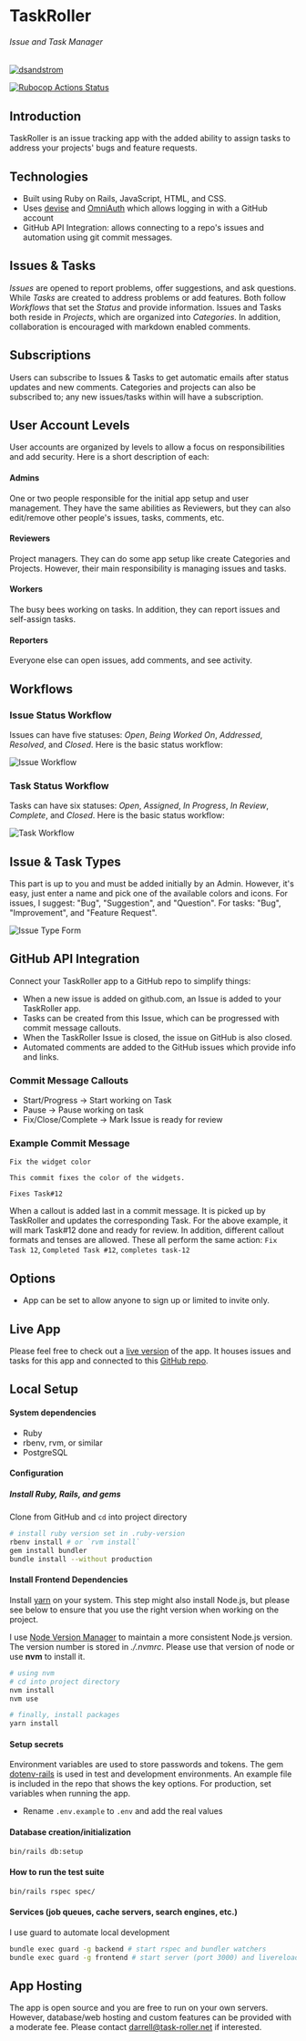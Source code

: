 # TaskRoller
###### Issue and Task Manager

[![dsandstrom](https://circleci.com/gh/dsandstrom/task_roller.svg?style=svg)](https://circleci.com/gh/dsandstrom/task_roller)

[![Rubocop Actions Status](https://github.com/dsandstrom/task_roller/workflows/Rubocop/badge.svg)](https://github.com/dsandstrom/task_roller/actions?query=workflow%3ARubocop)

## Introduction
TaskRoller is an issue tracking app with the added ability to assign tasks to address your projects' bugs and feature requests.

## Technologies
* Built using Ruby on Rails, JavaScript, HTML, and CSS.
* Uses [devise](https://github.com/heartcombo/devise) and [OmniAuth](https://github.com/omniauth/omniauth) which allows logging in with a GitHub account
* GitHub API Integration: allows connecting to a repo's issues and automation using git commit messages.

## Issues & Tasks
_Issues_ are opened to report problems, offer suggestions, and ask questions. While _Tasks_ are created to address problems or add features. Both follow _Workflows_ that set the _Status_ and provide information. Issues and Tasks both reside in _Projects_, which are organized into _Categories_. In addition, collaboration is encouraged with markdown enabled comments.

## Subscriptions
Users can subscribe to Issues & Tasks to get automatic emails after status updates and new comments. Categories and projects can also be subscribed to; any new issues/tasks within will have a subscription.

## User Account Levels
User accounts are organized by levels to allow a focus on responsibilities and add security. Here is a short description of each:

#### Admins
One or two people responsible for the initial app setup and user management. They have the same abilities as Reviewers, but they can also edit/remove other people's issues, tasks, comments, etc.

#### Reviewers
Project managers. They can do some app setup like create Categories and Projects. However, their main responsibility is managing issues and tasks.

#### Workers
The busy bees working on tasks. In addition, they can report issues and self-assign tasks.

#### Reporters
Everyone else can open issues, add comments, and see activity.

## Workflows

### Issue Status Workflow
Issues can have five statuses: _Open_, _Being Worked On_, _Addressed_, _Resolved_, and _Closed_. Here is the basic status workflow:

![Issue Workflow](./app/assets/images/issue-workflow.svg)

### Task Status Workflow
Tasks can have six statuses: _Open_, _Assigned_, _In Progress_, _In Review_, _Complete_, and _Closed_. Here is the basic status workflow:

![Task Workflow](./app/assets/images/task-workflow.svg)

## Issue & Task Types
This part is up to you and must be added initially by an Admin.  However, it's easy, just enter a name and pick one of the available colors and icons. For issues, I suggest: "Bug", "Suggestion", and "Question". For tasks: "Bug", "Improvement", and "Feature Request".

![Issue Type Form](https://user-images.githubusercontent.com/1400414/98878817-c4980e00-2438-11eb-8741-278aa6eec6e8.png)

## GitHub API Integration

Connect your TaskRoller app to a GitHub repo to simplify things:
* When a new issue is added on github.com, an Issue is added to your TaskRoller app.
* Tasks can be created from this Issue, which can be progressed with commit message callouts.
* When the TaskRoller Issue is closed, the issue on GitHub is also closed.
* Automated comments are added to the GitHub issues which provide info and links.

### Commit Message Callouts

* Start/Progress -> Start working on Task
* Pause -> Pause working on task
* Fix/Close/Complete -> Mark Issue is ready for review

### Example Commit Message
```
Fix the widget color

This commit fixes the color of the widgets.

Fixes Task#12
```

When a callout is added last in a commit message. It is picked up by TaskRoller and updates the corresponding Task.  For the above example, it will mark Task#12 done and ready for review. In addition, different callout formats and tenses are allowed. These all perform the same action: `Fix Task 12`, `Completed Task #12`, `completes task-12`

## Options
* App can be set to allow anyone to sign up or limited to invite only.

## Live App
Please feel free to check out a [live version](https://production.task-roller.net) of the app. It houses issues and tasks for this app and connected to this [GitHub repo](https://github.com/dsandstrom/task_roller).

## Local Setup

#### System dependencies
* Ruby
* rbenv, rvm, or similar
* PostgreSQL

#### Configuration

##### Install Ruby, Rails, and gems

Clone from GitHub and `cd` into project directory

```sh
# install ruby version set in .ruby-version
rbenv install # or `rvm install`
gem install bundler
bundle install --without production
```

#### Install Frontend Dependencies
Install [yarn](https://github.com/yarnpkg/yarn) on your system. This step might
also install Node.js, but please see below to ensure that you use the right
version when working on the project.

I use [Node Version Manager](https://github.com/nvm-sh/nvm) to maintain a more
consistent Node.js version. The version number is stored in *./.nvmrc*. Please
use that version of node or use **nvm** to install it.

```sh
# using nvm
# cd into project directory
nvm install
nvm use

# finally, install packages
yarn install
```

#### Setup secrets
Environment variables are used to store passwords and tokens. The gem [dotenv-rails](https://github.com/bkeepers/dotenv) is used in test and development environments. An example file is included in the repo that shows the key options.  For production, set variables when running the app.

* Rename `.env.example` to `.env` and add the real values
#### Database creation/initialization

```sh
bin/rails db:setup
```

#### How to run the test suite

```sh
bin/rails rspec spec/
```

#### Services (job queues, cache servers, search engines, etc.)

I use guard to automate local development
```sh
bundle exec guard -g backend # start rspec and bundler watchers
bundle exec guard -g frontend # start server (port 3000) and livereload watcher
```

## App Hosting
The app is open source and you are free to run on your own servers. However, database/web hosting and custom features can be provided with a moderate fee. Please contact darrell@task-roller.net if interested.
